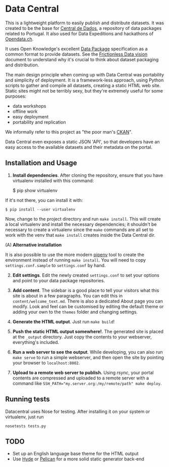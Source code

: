 Data Central
============

This is a lightweight platform to easily publish and distribute datasets. It was created to be the base for [Central de Dados](http://centraldedados.pt), a repository of data packages related to Portugal. It also used for Data Expeditions and hackathons of [Opendata.ch](https://opendata.ch/).

It uses Open Knowledge's excellent [Data Package](http://frictionlessdata.io/specs/data-package/) specification as a
common format to provide datasets. See the [Frictionless Data
vision](http://frictionlessdata.io) document to understand why it's
crucial to think about dataset packaging and distribution.

The main design principle when coming up with Data Central was
portability and simplicity of deployment. It is a framework-less
approach, using Python scripts to gather and compile all datasets,
creating a static HTML web site. Static sites might not be terribly
sexy, but they're extremely useful for some purposes:

 * data workshops
 * offline work
 * easy deployment
 * portability and replication

We informally refer to this project as "the poor man's
[CKAN](http://ckan.org)".

Data Central even exposes a static JSON 'API', so that developers
have an easy access to the available datasets and their metadata
on the portal.

Installation and Usage
------------

1. **Install dependencies**. After cloning the repository, ensure that
   you have virtualenv installed with this command:

	$ pip show virtualenv

If it's not there, you can install it with:

	$ pip install --user virtualenv

   Now, change
   to the project directory and run `make install`. This will
   create a local virtualenv and install the necessary
   dependencies; it shouldn't be necessary to create a virtualenv
   since the `make` commands are all set to work with the venv
   that `make install` creates inside the Data Central dir.

(A) **Alternative installation**

It is also possible to use the more modern [pipenv](https://pipenv.readthedocs.io/en/latest/) tool to create the environment instead of running `make install`. You will need to copy `settings.conf.sample` to `settings.conf` by hand.   

2. **Edit settings**. Edit the newly created `settings.conf`
   to set your options and point to your data package
   repositories.

3. **Add content**. The sidebar is a good place to tell your visitors
   what this site is about in a few paragraphs. You can edit this in
   `content/welcome_text.md`. There is also a dedicated About page you
   can modify. Look and feel can be customised by editing the default
   theme or adding your own to the `themes` folder and changing settings.

4. **Generate the HTML output**. Just run `make build`!

5. **Push the static HTML output somewhere!**. The generated
   site is placed at the `_output` directory. Just copy the contents
   to your webserver, everything's included.

6. **Run a web server to see the output**. While developing, you
   can also run `make serve` to run a simple webserver, and then
   open the site by pointing your browser to `localhost:8002`.

7. **Upload to a remote web server to publish.** Using *rsync*, your
   portal contents are compressed and uploaded to a remote server with a
   command like `SSH_PATH="my.server.org:/my/remote/path" make deploy`.

Running tests
-------------

Datacentral uses Nose for testing. After installing it on your system or virtualenv, just run

    nosetests tests.py


TODO
----

 * Set up an English language base theme for the HTML output
 * Use [Hyde](http://pypi.python.org/pypi/hyde/) or
   [Pelican](http://getpelican.com) for a more solid static generator back-end
